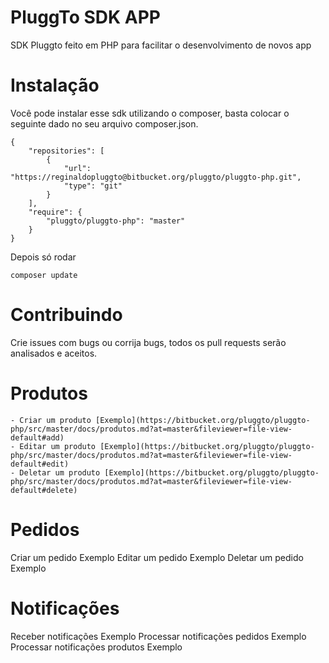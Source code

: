 # PluggTo SDK APP

SDK Pluggto feito em PHP para facilitar o desenvolvimento de novos app

# Instalação

Você pode instalar esse sdk utilizando o composer, basta colocar o seguinte dado no seu arquivo composer.json.

```
{
    "repositories": [
        {
            "url": "https://reginaldopluggto@bitbucket.org/pluggto/pluggto-php.git",
            "type": "git"
        }
    ],
    "require": {
        "pluggto/pluggto-php": "master"
    }
}
```

Depois só rodar 

```composer update```

# Contribuindo

Crie issues com bugs ou corrija bugs, todos os pull requests serão analisados e aceitos.

# Produtos
 
	- Criar um produto [Exemplo](https://bitbucket.org/pluggto/pluggto-php/src/master/docs/produtos.md?at=master&fileviewer=file-view-default#add)
	- Editar um produto [Exemplo](https://bitbucket.org/pluggto/pluggto-php/src/master/docs/produtos.md?at=master&fileviewer=file-view-default#edit)
	- Deletar um produto [Exemplo](https://bitbucket.org/pluggto/pluggto-php/src/master/docs/produtos.md?at=master&fileviewer=file-view-default#delete)

# Pedidos

Criar um pedido Exemplo
Editar um pedido Exemplo
Deletar um pedido Exemplo

# Notificações

Receber notificações Exemplo
Processar notificações pedidos Exemplo
Processar notificações produtos Exemplo